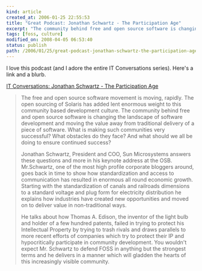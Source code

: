 ```yaml
---
kind: article
created_at: 2006-01-25 22:55:53
title: "Great Podcast: Jonathan Schwartz - The Participation Age"
excerpt: "The community behind free and open source software is changing the landscape of software development and moving the value away from traditional delivery of a piece of software. "
tags: [foss, culture]
modified_on: 2008-04-05 06:53:40
status: publish 
path: /2006/01/25/great-podcast-jonathan-schwartz-the-participation-age
---
```


I love this podcast (and I adore the entire IT Conversations series). Here's a link and a blurb. 

<a href="http://www.itconversations.com/shows/detail492.html">IT Conversations: Jonathan Schwartz - The Participation Age</a>

<blockquote class="large">
The free and open source software movement is moving, rapidly. The open sourcing of Solaris has added lent enormous weight to this community based development culture. The community behind free and open source software is changing the landscape of software development and moving the value away from traditional delivery of a piece of software. What is making such communities very successful? What obstacles do they face? And what should we all be doing to ensure continued success?

Jonathan Schwartz, President and COO, Sun Microsystems answers these questions and more in his keynote address at the OSB. Mr.Schwartz, one of the most high profile corporate bloggers around, goes back in time to show how standardization and access to communication has resulted in enormous all round economic growth. Starting with the standardization of canals and railroads dimensions to a standard voltage and plug form for electricity distribution he explains how industries have created new opportunities and moved on to deliver value in non-traditional ways.

He talks about how Thomas A. Edison, the inventor of the light bulb and holder of a few hundred patents, failed in trying to protect his Intellectual Property by trying to trash rivals and draws parallels to more recent efforts of companies which try to protect their IP and hypocritically participate in community development. You wouldn't expect Mr. Schwartz to defend FOSS in anything but the strongest terms and he delivers in a manner which will gladden the hearts of this increasingly visible community.</blockquote>

